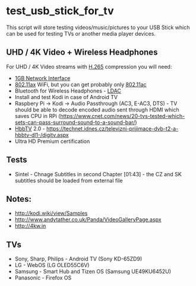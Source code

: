 # test_usb_stick_for_tv
This script will store testing videos/music/pictures to your USB Stick which can be used for testing TVs or another media player devices.


## UHD / 4K Video + Wireless Headphones
For UHD / 4K Video streams with [H.265](https://en.wikipedia.org/wiki/High_Efficiency_Video_Coding) compression you will need:
* [1GB Network Interface](https://en.wikipedia.org/wiki/Gigabit_Ethernet)
* [802.11ax](https://en.wikipedia.org/wiki/IEEE_802.11ax) WiFi, but you can get probably only [802.11ac](https://en.wikipedia.org/wiki/IEEE_802.11ac)
* Bluetooth for Wireless Headphones - [LDAC](https://en.wikipedia.org/wiki/LDAC_(codec))
* Install and test Kodi in case of Android TV
* Raspbery Pi -> Kodi -> Audio Passthrough (AC3, E-AC3, DTS) - TV should be able to decode encoded audio sent through HDMI which saves CPU in RPi (https://www.cnet.com/news/20-tvs-tested-which-sets-can-pass-surround-sound-to-a-sound-bar/)
* [HbbTV](https://en.wikipedia.org/wiki/Hybrid_Broadcast_Broadband_TV) 2.0 - https://technet.idnes.cz/televizni-prijimace-dvb-t2-a-hbbtv-dl1-/digitv.aspx
* Ultra HD Premium certification

## Tests
* Sintel - Chnage Subtitles in second Chapter [01:43] - the CZ and SK subtitles should be loaded from external file


## Notes:
* http://kodi.wiki/view/Samples
* http://www.andytather.co.uk/Panda/VideoGalleryPage.aspx
* http://4kw.in


## TVs
* Sony, Sharp, Philips - Android TV (Sony KD-65ZD9)
* LG - WebOS (LG OLED55C6V)
* Samsung - Smart Hub and Tizen OS (Samsung UE49KU6452U)
* Panasonic - Firefox OS
